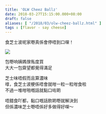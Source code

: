 ```yaml
---
title: 'OLW Cheez Ballz'
date: 2018-03-27T15:15:00.000+08:00
draft: false
aliases: [ "/2018/03/olw-cheez-ballz.html" ]
tags : [flavor - say cheese]
---
```


食芝士波呢家嘢真係會停唔到口㗎！

![](/images/olwcheezballz.jpg)

包嘢响姨媽傢俬度買  
大大一包齋望都覺得滿足

  

芝士味唔假而且算濃味  
嗱，食芝士波梗係唔會就咁一粒一粒咁食啦  
不過一堆咁啪嘅話就黏口咗啲

  

唔錯食吖都，黏口嘅話飲啲嘢就解決到  
但係濃味芝士嘢唔係好多做得好㗎～
